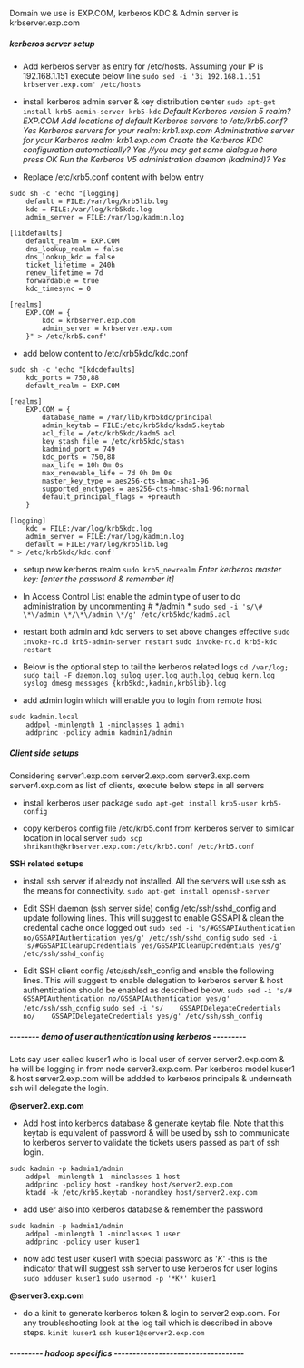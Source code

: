 Domain we use is EXP.COM, kerberos KDC & Admin server is krbserver.exp.com

##### kerberos server setup 
* Add kerberos server as entry for /etc/hosts. Assuming your IP is 192.168.1.151 execute below line
``` sudo sed -i '3i 192.168.1.151 krbserver.exp.com' /etc/hosts ```

* install kerberos admin server & key distribution center
``` sudo apt-get install krb5-admin-server krb5-kdc ```
*Default Kerberos version 5 realm? EXP.COM
Add locations of default Kerberos servers to /etc/krb5.conf? Yes
Kerberos servers for your realm: krb1.exp.com 
Administrative server for your Kerberos realm: krb1.exp.com
Create the Kerberos KDC configuration automatically? Yes
//you may get some dialogue here press OK
Run the Kerberos V5 administration daemon (kadmind)? Yes*

* Replace /etc/krb5.conf content with below entry
```
sudo sh -c 'echo "[logging]
	default = FILE:/var/log/krb5lib.log
	kdc = FILE:/var/log/krb5kdc.log
	admin_server = FILE:/var/log/kadmin.log

[libdefaults]
	default_realm = EXP.COM
	dns_lookup_realm = false
	dns_lookup_kdc = false
	ticket_lifetime = 240h
	renew_lifetime = 7d
	forwardable = true
	kdc_timesync = 0

[realms]
	EXP.COM = {
		kdc = krbserver.exp.com
		admin_server = krbserver.exp.com
	}" > /etc/krb5.conf'
```

	
* add below content to /etc/krb5kdc/kdc.conf
```
sudo sh -c 'echo "[kdcdefaults]
	kdc_ports = 750,88
	default_realm = EXP.COM

[realms]
	EXP.COM = {
		database_name = /var/lib/krb5kdc/principal
		admin_keytab = FILE:/etc/krb5kdc/kadm5.keytab
		acl_file = /etc/krb5kdc/kadm5.acl
		key_stash_file = /etc/krb5kdc/stash
		kadmind_port = 749
		kdc_ports = 750,88
		max_life = 10h 0m 0s
		max_renewable_life = 7d 0h 0m 0s
		master_key_type = aes256-cts-hmac-sha1-96
		supported_enctypes = aes256-cts-hmac-sha1-96:normal
		default_principal_flags = +preauth
	}

[logging]
	kdc = FILE:/var/log/krb5kdc.log
	admin_server = FILE:/var/log/kadmin.log
	default = FILE:/var/log/krb5lib.log
" > /etc/krb5kdc/kdc.conf'
```
* setup new kerberos realm
``` sudo krb5_newrealm ```
*Enter kerberos master key: [enter the password & remember it]*

* In Access Control List enable the admin type of user to do administration by uncommenting # */admin *
``` sudo sed -i 's/\# \*\/admin \*/\*\/admin \*/g' /etc/krb5kdc/kadm5.acl ```

* restart both admin and kdc servers to set above changes effective
``` sudo invoke-rc.d krb5-admin-server restart ```
``` sudo invoke-rc.d krb5-kdc restart ```

* Below is the optional step to tail the kerberos related logs
``` cd /var/log; sudo tail -F daemon.log sulog user.log auth.log debug kern.log syslog dmesg messages {krb5kdc,kadmin,krb5lib}.log ```

* add admin login which will enable you to login from remote host
```
sudo kadmin.local
    addpol -minlength 1 -minclasses 1 admin
    addprinc -policy admin kadmin1/admin
```

##### Client side setups 
Considering server1.exp.com server2.exp.com server3.exp.com server4.exp.com as list of clients, execute below steps in all servers 

* install kerberos user package
``` sudo apt-get install krb5-user krb5-config ```

* copy kerberos config file /etc/krb5.conf from kerberos server to similcar location in local server
``` sudo scp shrikanth@krbserver.exp.com:/etc/krb5.conf /etc/krb5.conf ```

**SSH related setups**

* install ssh server if already not installed. All the servers will use ssh as the means for connectivity.
``` sudo apt-get install openssh-server ```

* Edit SSH daemon (ssh server side) config /etc/ssh/sshd_config and update following lines. This will suggest to enable GSSAPI & clean the credental cache once logged out
``` sudo sed -i 's/#GSSAPIAuthentication no/GSSAPIAuthentication yes/g' /etc/ssh/sshd_config ```
``` sudo sed -i 's/#GSSAPICleanupCredentials yes/GSSAPICleanupCredentials yes/g' /etc/ssh/sshd_config ```

* Edit SSH client config /etc/ssh/ssh_config and enable the following lines. This will suggest to enable delegation to kerberos server & host authentication should be enabled as described below.
``` sudo sed -i 's/#   GSSAPIAuthentication no/GSSAPIAuthentication yes/g' /etc/ssh/ssh_config ```
``` sudo sed -i 's/    GSSAPIDelegateCredentials no/    GSSAPIDelegateCredentials yes/g' /etc/ssh/ssh_config ```

##### -------- demo of user authentication using kerberos ---------
Lets say user called kuser1 who is local user of server server2.exp.com & he will be logging in from node server3.exp.com. Per kerberos model kuser1 & host server2.exp.com will be addded to kerberos principals & underneath ssh will delegate the login.

**@server2.exp.com**
* Add host into kerberos database & generate keytab file. Note that this keytab is equivalent of password & will be used by ssh to communicate to kerberos server to validate the tickets users passed as part of ssh login. 
```
sudo kadmin -p kadmin1/admin 
	addpol -minlength 1 -minclasses 1 host
	addprinc -policy host -randkey host/server2.exp.com
	ktadd -k /etc/krb5.keytab -norandkey host/server2.exp.com
```
* add user also into kerberos database & remember the password
```
sudo kadmin -p kadmin1/admin 
	addpol -minlength 1 -minclasses 1 user
	addprinc -policy user kuser1
```
* now add test user kuser1 with special password as '*K*' -this is the indicator that will suggest ssh server to use kerberos for user logins
```sudo adduser kuser1```
```sudo usermod -p '*K*' kuser1```

**@server3.exp.com**
* do a kinit to generate kerberos token & login to server2.exp.com. For any troubleshooting look at the log tail which is described in above steps.
``` kinit kuser1 ```
``` ssh kuser1@server2.exp.com ```




##### --------- hadoop specifics -----------------------------------











